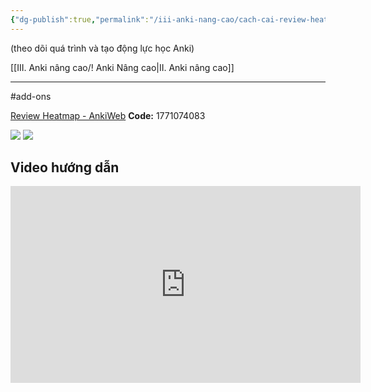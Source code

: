 ```yaml
---
{"dg-publish":true,"permalink":"/iii-anki-nang-cao/cach-cai-review-heatmap-tu-a-z/","noteIcon":"","created":"","updated":""}
---
```


(theo dõi quá trình và tạo động lực học Anki)

[[III. Anki nâng cao/! Anki Nâng cao\|II. Anki nâng cao]]
___

#add-ons 

[Review Heatmap - AnkiWeb](https://ankiweb.net/shared/info/1771074083)
**Code:** 1771074083

![](https://i.imgur.com/8vjzQtI.png)
![](https://i.imgur.com/hwp1K2Q.png)

## Video hướng dẫn
<iframe width="560" height="315" src="https://www.youtube.com/embed/xBxkBgrr8PY" title="YouTube video player" frameborder="0" allow="accelerometer; autoplay; clipboard-write; encrypted-media; gyroscope; picture-in-picture; web-share" allowfullscreen></iframe>
